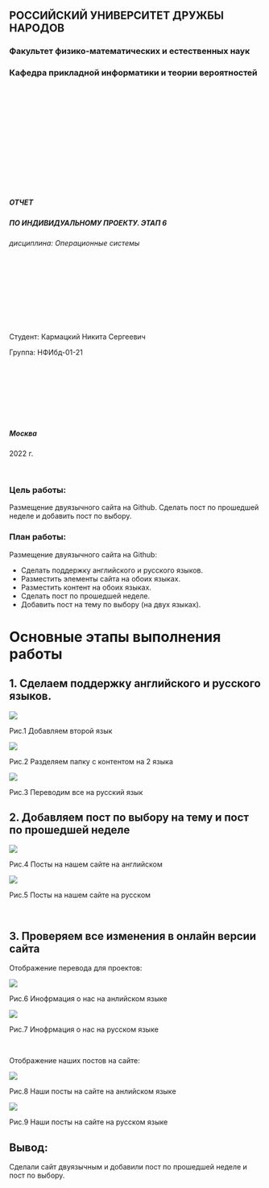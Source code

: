 ## РОССИЙСКИЙ УНИВЕРСИТЕТ ДРУЖБЫ НАРОДОВ

### Факультет физико-математических и естественных наук

### Кафедра прикладной информатики и теории вероятностей

&nbsp;

&nbsp;

&nbsp;

&nbsp;

&nbsp;

&nbsp;

&nbsp;


##### ОТЧЕТ
##### ПО ИНДИВИДУАЛЬНОМУ ПРОЕКТУ. ЭТАП 6
*дисциплина: Операционные системы*

&nbsp;

&nbsp;

&nbsp;

&nbsp;
&nbsp;
&nbsp;
&nbsp;
&nbsp;

&nbsp;

Студент: Кармацкий Никита Сергеевич

Группа: НФИбд-01-21

&nbsp;

&nbsp;

&nbsp;

&nbsp;
&nbsp;
&nbsp;
&nbsp;

##### Москва
2022 г.

&nbsp;
&nbsp;
&nbsp;
&nbsp;&nbsp;
&nbsp;&nbsp;
&nbsp;&nbsp;
&nbsp;&nbsp;
&nbsp;


### Цель работы:

Размещение двуязычного сайта на Github. Сделать пост по прошедшей неделе и добавить пост по выбору.

### План работы:

Размещение двуязычного сайта на Github:

- Сделать поддержку английского и русского языков.
- Разместить элементы сайта на обоих языках.
- Разместить контент на обоих языках.
- Сделать пост по прошедшей неделе.
- Добавить пост на тему по выбору (на двух языках).

# Основные этапы выполнения работы

## 1. Сделаем поддержку английского и русского языков.


![](screen/1.png)

Рис.1 Добавляем второй язык



![](screen/2.png)

Рис.2 Разделяем папку с контентом на 2 языка

![](screen/3.png)

Рис.3 Переводим все на русский язык



## 2. Добавляем пост по выбору на тему и пост по прошедшей неделе


![](screen/6.png)

Рис.4 Посты на нашем сайте на английском

![](screen/7.png)

Рис.5 Посты на нашем сайте на русском

&nbsp;

## 3. Проверяем все изменения в онлайн версии сайта
 
Отображение перевода для проектов:

![](screen/5.png)

Рис.6 Инофрмация о нас на анлийском языке

![](screen/4.png)

Рис.7 Инофрмация о нас на русском языке

&nbsp;

Отображение наших постов на сайте:

![](screen/6.png)

Рис.8 Наши посты на сайте на анлийском языке

![](screen/7.png)

Рис.9 Наши посты на сайте на русском языке

## Вывод: 

Сделали сайт двуязычным и добавили пост по прошедшей неделе и пост по выбору.